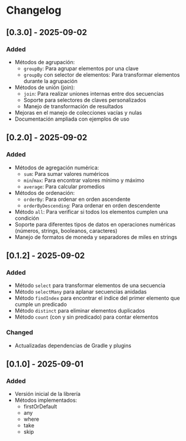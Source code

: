 # Changelog

## [0.3.0] - 2025-09-02
### Added
- Métodos de agrupación:
  - `groupBy`: Para agrupar elementos por una clave
  - `groupBy` con selector de elementos: Para transformar elementos durante la agrupación
- Métodos de unión (join):
  - `join`: Para realizar uniones internas entre dos secuencias
  - Soporte para selectores de claves personalizados
  - Manejo de transformación de resultados
- Mejoras en el manejo de colecciones vacías y nulas
- Documentación ampliada con ejemplos de uso

## [0.2.0] - 2025-09-02
### Added
- Métodos de agregación numérica:
  - `sum`: Para sumar valores numéricos
  - `min`/`max`: Para encontrar valores mínimo y máximo
  - `average`: Para calcular promedios
- Métodos de ordenación:
  - `orderBy`: Para ordenar en orden ascendente
  - `orderByDescending`: Para ordenar en orden descendente
- Método `all`: Para verificar si todos los elementos cumplen una condición
- Soporte para diferentes tipos de datos en operaciones numéricas (números, strings, booleanos, caracteres)
- Manejo de formatos de moneda y separadores de miles en strings

## [0.1.2] - 2025-09-02
### Added
- Método `select` para transformar elementos de una secuencia
- Método `selectMany` para aplanar secuencias anidadas
- Método `findIndex` para encontrar el índice del primer elemento que cumple un predicado
- Método `distinct` para eliminar elementos duplicados
- Método `count` (con y sin predicado) para contar elementos

### Changed
- Actualizadas dependencias de Gradle y plugins

## [0.1.0] - 2025-09-01
### Added
- Versión inicial de la librería
- Métodos implementados:
  - firstOrDefault
  - any
  - where
  - take
  - skip
